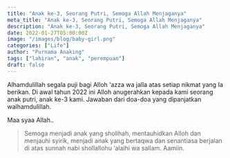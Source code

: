 ```yaml
---
title: "Anak ke-3, Seorang Putri, Semoga Allah Menjaganya"
meta_title: "Anak ke-3, Seorang Putri, Semoga Allah Menjaganya"
description: "Anak ke-3, Seorang Putri, Semoga Allah Menjaganya"
date: 2022-01-27T05:00:00Z
image: "/images/blog/baby-girl.png"
categories: ["Life"]
author: "Purnama Anaking"
tags: ["lahiran", "anak", "perempuan"]
draft: false
---
```


Alhamdulillah segala puji bagi Alloh ‘azza wa jalla atas setiap nikmat yang Ia berikan. Di awal tahun 2022 ini Alloh anugerahkan kepada kami seorang anak putri, anak ke-3 kami. Jawaban dari doa-doa yang dipanjatkan walhamdulillah.

Maa syaa Allah..

> Semoga menjadi anak yang sholihah, mentauhidkan Alloh dan menjauhi syirik, menjadi anak yang bertaqwa dan senantiasa berjalan di atas sunnah nabi shollallohu ‘alaihi wa sallam. Aamiin.
